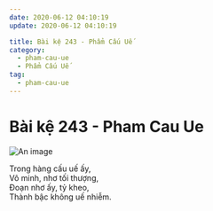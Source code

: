 ```yaml
---
date: 2020-06-12 04:10:19
update: 2020-06-12 04:10:19

title: Bài kệ 243 - Phẩm Cấu Uế
category:
  - pham-cau-ue
  - Phẩm Cấu Uế
tag:
  - pham-cau-ue
---
```


# Bài kệ 243 - Pham Cau Ue

![An image](/img/pham-cau-ue/pham-cau-ue-243.jpg)

Trong hàng cấu uế ấy,<br>Vô minh, nhơ tối thượng,<br>Ðoạn nhơ ấy, tỷ kheo,<br>Thành bậc không uế nhiễm.<br>
